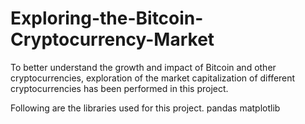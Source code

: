 # Exploring-the-Bitcoin-Cryptocurrency-Market

To better understand the growth and impact of Bitcoin and other cryptocurrencies, exploration of the market capitalization of different cryptocurrencies has been performed in this project.

Following are the libraries used for this project.
pandas
matplotlib
